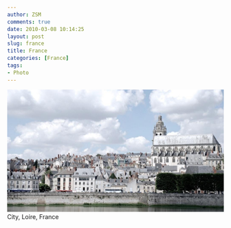 ```yaml
---
author: ZSM
comments: true
date: 2010-03-08 10:14:25
layout: post
slug: france
title: France
categories: [France]
tags:
- Photo
---
```

![France](/public/thumb/france4.jpg)
City, Loire, France